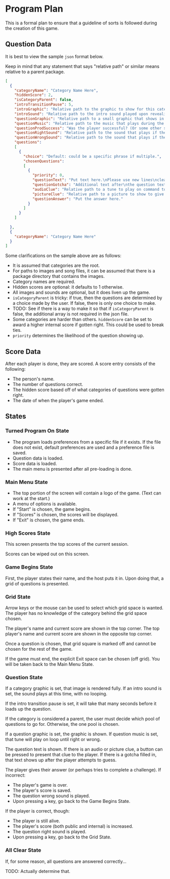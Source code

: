 # Program Plan

This is a formal plan to ensure that a guideline of sorts is followed during the creation of this game.

## Question Data

It is best to view the sample `json` format below.

Keep in mind that any statement that says "relative path" or similar means relative to a parent package.

```json
[
  {
    "categoryName": "Category Name Here",
    "hiddenScore": 2,
    "isCategoryParent": false,
    "introTransitionPause": 5,
    "introGraphic": "Relative path to the graphic to show for this category. Can be empty.",
    "introSound": "Relative path to the intro sound played upon revealing this category. Can be empty.",
    "questionGraphic": "Relative path to a small graphic that shows in the corner/top during the actual question.",
    "questionMusic": "Relative path to the music that plays during the question. Can be empty.",
    "questionProdSuccess": "Was the player successful? (Or some other similar phrase)",
    "questionRightSound": "Relative path to the sound that plays if the player is right. Should not be empty.",
    "questionWrongSound": "Relative path to the sound that plays if the player is wrong. Should not be empty.",
    "questions": 
    [
      {
        "choice": "Default: could be a specific phrase if multiple.",
        "chosenQuestions":
        [
          {
            "priority": 0,
            "questionText": "Put text here.\nPlease use new lines\ncleanly: there are\nfour lines max.",
            "questionGotcha": "Additional text after\nthe question text.\nLine limit applies.",
            "audioClue": "Relative path to a tune to play on command to give a hint to the answer. Can be empty.",
            "pictureClue": "Relative path to a picture to show to give a hint to the answer. Can be empty.",
            "questionAnswer": "Put the answer here."
          }
        ]
      }
    ]
    
  },
  {
    "categoryName": "Category Name Here"
  }
]
```

Some clarifications on the sample above are as follows:

* It is assumed that categories are the root.
* For paths to images and song files, it can be assumed that there is a package directory that contains the images.
* Category names are required.
* Hidden scores are optional: it defaults to 1 otherwise.
* All images and sounds are optional, but it does liven up the game.
* `isCategoryParent` is tricky: if true, then the questions are determined by a choice made by the user. If false, there is only one choice to make.
 * TODO: See if there is a way to make it so that if `isCategoryParent` is false, the additional array is not required in the json file.
* Some categories are harder than others. `hiddenScore` can be set to award a higher internal score if gotten right. This could be used to break ties.
* `priority` determines the likelihood of the question showing up.

## Score Data

After each player is done, they are scored. A score entry consists of the following:

* The person's name.
* The number of questions correct.
* The hidden score based off of what categories of questions were gotten right.
* The date of when the player's game ended.

## States

### Turned Program On State

* The program loads preferences from a specific file if it exists. If the file does not exist, default preferences are used and a preference file is saved.
* Question data is loaded.
* Score data is loaded.
* The main menu is presented after all pre-loading is done.

### Main Menu State

* The top portion of the screen will contain a logo of the game. (Text can work at the start.)
* A menu of options is available.
 * If "Start" is chosen, the game begins.
 * If "Scores" is chosen, the scores will be displayed.
 * If "Exit" is chosen, the game ends.

### High Scores State

This screen presents the top scores of the current session.

Scores can be wiped out on this screen.

### Game Begins State

First, the player states their name, and the host puts it in. Upon doing that, a grid of questions is presented.

### Grid State

Arrow keys or the mouse can be used to select which grid space is wanted. The player has no knowledge of the category behind the grid space chosen.

The player's name and current score are shown in the top corner. The top player's name and current score are shown in the opposite top corner.

Once a question is chosen, that grid square is marked off and cannot be chosen for the rest of the game.

If the game must end, the explicit Exit space can be chosen (off grid). You will be taken back to the Main Menu State.

### Question State

If a category graphic is set, that image is rendered fully. If an intro sound is set, the sound plays at this time, with no looping.

If the intro transition pause is set, it will take that many seconds before it loads up the question.

If the category is considered a parent, the user must decide which pool of questions to go for. Otherwise, the one pool is chosen.

If a question graphic is set, the graphic is shown. If question music is set, that tune will play on loop until right or wrong.

The question text is shown. If there is an audio or picture clue, a button can be pressed to present that clue to the player. If there is a gotcha filled in, that text shows up after the player attempts to guess.

The player gives their answer (or perhaps tries to complete a challenge). If incorrect:

* The player's game is over.
* The player's score is saved.
* The question wrong sound is played.
* Upon pressing a key, go back to the Game Begins State.

If the player is correct, though:

* The player is still alive.
* The player's score (both public and internal) is increased.
* The question right sound is played.
* Upon pressing a key, go back to the Grid State.

### All Clear State

If, for some reason, all questions are answered correctly...

TODO: Actually determine that.
